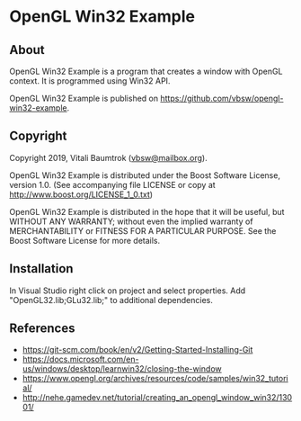 # OpenGL Win32 Example

## About
OpenGL Win32 Example is a program that creates a window with OpenGL context. It is programmed using Win32 API.

OpenGL Win32 Example is published on <https://github.com/vbsw/opengl-win32-example>.

## Copyright
Copyright 2019, Vitali Baumtrok (vbsw@mailbox.org).

OpenGL Win32 Example is distributed under the Boost Software License, version 1.0. (See accompanying file LICENSE or copy at <http://www.boost.org/LICENSE_1_0.txt>)

OpenGL Win32 Example is distributed in the hope that it will be useful, but WITHOUT ANY WARRANTY; without even the implied warranty of MERCHANTABILITY or FITNESS FOR A PARTICULAR PURPOSE. See the Boost Software License for more details.

## Installation
In Visual Studio right click on project and select properties. Add "OpenGL32.lib;GLu32.lib;" to additional dependencies.

## References
- <https://git-scm.com/book/en/v2/Getting-Started-Installing-Git>
- <https://docs.microsoft.com/en-us/windows/desktop/learnwin32/closing-the-window>
- <https://www.opengl.org/archives/resources/code/samples/win32_tutorial/>
- <http://nehe.gamedev.net/tutorial/creating_an_opengl_window_win32/13001/>

